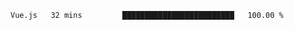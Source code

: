 <!--START_SECTION:waka-->

```txt
Vue.js   32 mins         █████████████████████████   100.00 %
```

<!--END_SECTION:waka-->
